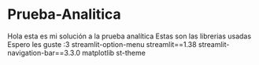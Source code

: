 # Prueba-Analitica
Hola esta es mi solución a la prueba analítica 
Estas son las librerias usadas
Espero les guste :3 
streamlit-option-menu
streamlit==1.38
streamlit-navigation-bar==3.3.0
matplotlib
st-theme
